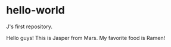 # hello-world
J's first repository.

Hello guys!
This is Jasper from Mars. My favorite food is Ramen!
